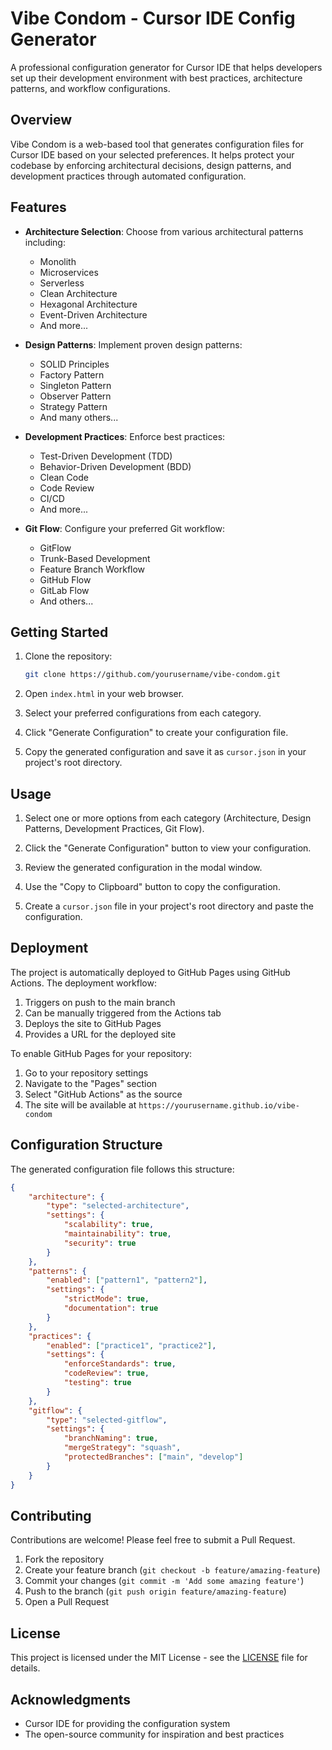 # Vibe Condom - Cursor IDE Config Generator

A professional configuration generator for Cursor IDE that helps developers set up their development environment with best practices, architecture patterns, and workflow configurations.

## Overview

Vibe Condom is a web-based tool that generates configuration files for Cursor IDE based on your selected preferences. It helps protect your codebase by enforcing architectural decisions, design patterns, and development practices through automated configuration.

## Features

- **Architecture Selection**: Choose from various architectural patterns including:

  - Monolith
  - Microservices
  - Serverless
  - Clean Architecture
  - Hexagonal Architecture
  - Event-Driven Architecture
  - And more...

- **Design Patterns**: Implement proven design patterns:

  - SOLID Principles
  - Factory Pattern
  - Singleton Pattern
  - Observer Pattern
  - Strategy Pattern
  - And many others...

- **Development Practices**: Enforce best practices:

  - Test-Driven Development (TDD)
  - Behavior-Driven Development (BDD)
  - Clean Code
  - Code Review
  - CI/CD
  - And more...

- **Git Flow**: Configure your preferred Git workflow:
  - GitFlow
  - Trunk-Based Development
  - Feature Branch Workflow
  - GitHub Flow
  - GitLab Flow
  - And others...

## Getting Started

1. Clone the repository:

   ```bash
   git clone https://github.com/yourusername/vibe-condom.git
   ```

2. Open `index.html` in your web browser.

3. Select your preferred configurations from each category.

4. Click "Generate Configuration" to create your configuration file.

5. Copy the generated configuration and save it as `cursor.json` in your project's root directory.

## Usage

1. Select one or more options from each category (Architecture, Design Patterns, Development Practices, Git Flow).

2. Click the "Generate Configuration" button to view your configuration.

3. Review the generated configuration in the modal window.

4. Use the "Copy to Clipboard" button to copy the configuration.

5. Create a `cursor.json` file in your project's root directory and paste the configuration.

## Deployment

The project is automatically deployed to GitHub Pages using GitHub Actions. The deployment workflow:

1. Triggers on push to the main branch
2. Can be manually triggered from the Actions tab
3. Deploys the site to GitHub Pages
4. Provides a URL for the deployed site

To enable GitHub Pages for your repository:

1. Go to your repository settings
2. Navigate to the "Pages" section
3. Select "GitHub Actions" as the source
4. The site will be available at `https://yourusername.github.io/vibe-condom`

## Configuration Structure

The generated configuration file follows this structure:

```json
{
	"architecture": {
		"type": "selected-architecture",
		"settings": {
			"scalability": true,
			"maintainability": true,
			"security": true
		}
	},
	"patterns": {
		"enabled": ["pattern1", "pattern2"],
		"settings": {
			"strictMode": true,
			"documentation": true
		}
	},
	"practices": {
		"enabled": ["practice1", "practice2"],
		"settings": {
			"enforceStandards": true,
			"codeReview": true,
			"testing": true
		}
	},
	"gitflow": {
		"type": "selected-gitflow",
		"settings": {
			"branchNaming": true,
			"mergeStrategy": "squash",
			"protectedBranches": ["main", "develop"]
		}
	}
}
```

## Contributing

Contributions are welcome! Please feel free to submit a Pull Request.

1. Fork the repository
2. Create your feature branch (`git checkout -b feature/amazing-feature`)
3. Commit your changes (`git commit -m 'Add some amazing feature'`)
4. Push to the branch (`git push origin feature/amazing-feature`)
5. Open a Pull Request

## License

This project is licensed under the MIT License - see the [LICENSE](LICENSE) file for details.

## Acknowledgments

- Cursor IDE for providing the configuration system
- The open-source community for inspiration and best practices
